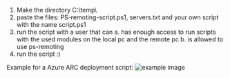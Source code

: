 1. Make the directory C:\temp\ 
2. paste the files: PS-remoting-script.ps1, servers.txt and your own script with the name script.ps1
3. run the script with a user that can a. has enough access to run scripts with the used modules on the local pc and the remote pc b. is allowed to use ps-remoting
4. run the script :)

Example for a Azure ARC deployment script:
![example image](https://user-images.githubusercontent.com/23695684/134479261-908c20fc-4175-401d-a3b7-11089da5aaf3.png)
